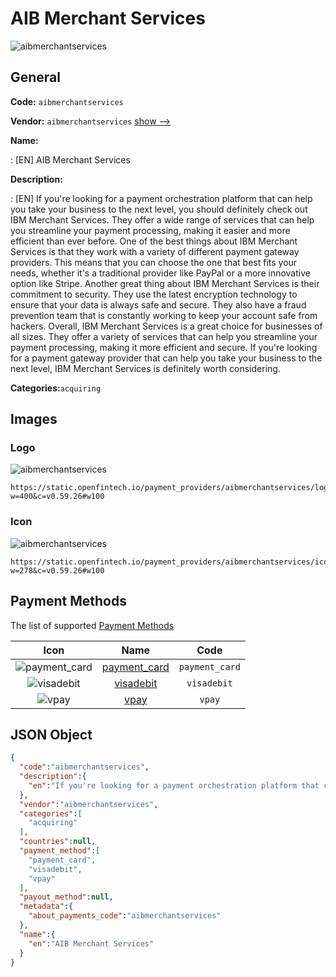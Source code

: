 
# AIB Merchant Services 
![aibmerchantservices](https://static.openfintech.io/payment_providers/aibmerchantservices/logo.png?w=400&c=v0.59.26#w100)  

## General 
 
**Code:** `aibmerchantservices` 
 
**Vendor:** `aibmerchantservices` [show -->](/vendors/aibmerchantservices/) 
 
**Name:** 
 
:	[EN] AIB Merchant Services 
 
**Description:** 
 
: [EN] If you're looking for a payment orchestration platform that can help you take your business to the next level, you should definitely check out IBM Merchant Services. They offer a wide range of services that can help you streamline your payment processing, making it easier and more efficient than ever before. One of the best things about IBM Merchant Services is that they work with a variety of different payment gateway providers. This means that you can choose the one that best fits your needs, whether it's a traditional provider like PayPal or a more innovative option like Stripe. Another great thing about IBM Merchant Services is their commitment to security. They use the latest encryption technology to ensure that your data is always safe and secure. They also have a fraud prevention team that is constantly working to keep your account safe from hackers. Overall, IBM Merchant Services is a great choice for businesses of all sizes. They offer a variety of services that can help you streamline your payment processing, making it more efficient and secure. If you're looking for a payment gateway provider that can help you take your business to the next level, IBM Merchant Services is definitely worth considering. 
 
**Categories:**`acquiring` 
 

## Images 

### Logo 
 
![aibmerchantservices](https://static.openfintech.io/payment_providers/aibmerchantservices/logo.png?w=400&c=v0.59.26#w100)  

```
https://static.openfintech.io/payment_providers/aibmerchantservices/logo.png?w=400&c=v0.59.26#w100
```  

### Icon 
 
![aibmerchantservices](https://static.openfintech.io/payment_providers/aibmerchantservices/icon.png?w=278&c=v0.59.26#w100)  

```
https://static.openfintech.io/payment_providers/aibmerchantservices/icon.png?w=278&c=v0.59.26#w100
```  

## Payment Methods 
 
The list of supported [Payment Methods](/payment-methods/) 

|Icon|Name|Code| 
|:---:|:---:|:---:| 
|![payment_card](https://static.openfintech.io/payment_methods/payment_card/icon.svg?w=278&c=v0.59.26#w100) |[payment_card](/payment-methods/payment_card/)|`payment_card`| 
|![visadebit](https://static.openfintech.io/payment_methods/visadebit/icon.png?w=278&c=v0.59.26#w100) |[visadebit](/payment-methods/visadebit/)|`visadebit`| 
|![vpay](https://static.openfintech.io/payment_methods/vpay/icon.png?w=278&c=v0.59.26#w100) |[vpay](/payment-methods/vpay/)|`vpay`| 
 

## JSON Object 

```json
{
  "code":"aibmerchantservices",
  "description":{
    "en":"If you're looking for a payment orchestration platform that can help you take your business to the next level, you should definitely check out IBM Merchant Services. They offer a wide range of services that can help you streamline your payment processing, making it easier and more efficient than ever before. One of the best things about IBM Merchant Services is that they work with a variety of different payment gateway providers. This means that you can choose the one that best fits your needs, whether it's a traditional provider like PayPal or a more innovative option like Stripe. Another great thing about IBM Merchant Services is their commitment to security. They use the latest encryption technology to ensure that your data is always safe and secure. They also have a fraud prevention team that is constantly working to keep your account safe from hackers. Overall, IBM Merchant Services is a great choice for businesses of all sizes. They offer a variety of services that can help you streamline your payment processing, making it more efficient and secure. If you're looking for a payment gateway provider that can help you take your business to the next level, IBM Merchant Services is definitely worth considering."
  },
  "vendor":"aibmerchantservices",
  "categories":[
    "acquiring"
  ],
  "countries":null,
  "payment_method":[
    "payment_card",
    "visadebit",
    "vpay"
  ],
  "payout_method":null,
  "metadata":{
    "about_payments_code":"aibmerchantservices"
  },
  "name":{
    "en":"AIB Merchant Services"
  }
}
```  
